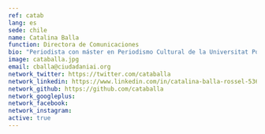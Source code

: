 ```yaml
---
ref: catab
lang: es
sede: chile
name: Catalina Balla
function: Directora de Comunicaciones
bio: "Periodista con máster en Periodismo Cultural de la Universitat Pompeu Fabra de Barcelona. Cofundó la Red de Comunicadoras "Táctica". Ha vivido en Australia, Tailandia, España e incluso recorrió la Antártida."
image: cataballa.jpg
email: cballa@ciudadaniai.org
network_twitter: https://twitter.com/cataballa
network_linkedin: https://www.linkedin.com/in/catalina-balla-rossel-53620434?trk=nav_responsive_tab_profile_pic
network_github: https://github.com/cataballa
network_googleplus:
network_facebook:
network_instagram:
active: true
---
```

